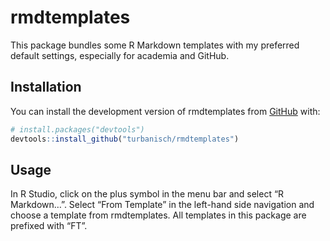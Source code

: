 
<!-- README.md is generated from README.Rmd. Please edit that file -->

# rmdtemplates

<!-- badges: start -->
<!-- badges: end -->

This package bundles some R Markdown templates with my preferred default
settings, especially for academia and GitHub.

## Installation

You can install the development version of rmdtemplates from
[GitHub](https://github.com/) with:

``` r
# install.packages("devtools")
devtools::install_github("turbanisch/rmdtemplates")
```

## Usage

In R Studio, click on the plus symbol in the menu bar and select “R
Markdown…”. Select “From Template” in the left-hand side navigation and
choose a template from rmdtemplates. All templates in this package are
prefixed with “FT”.
